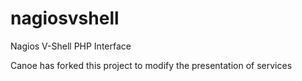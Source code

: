 nagiosvshell
============

Nagios V-Shell PHP Interface

Canoe has forked this project to modify the presentation of services
